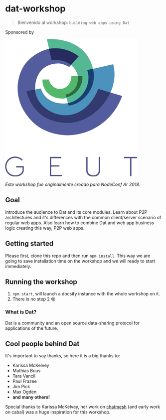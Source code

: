 # dat-workshop
> Bienvenido al workshop: `building web apps using Dat`

Sponsored by

![geut logo](/../assets/geut.png)

_Este workshop fue originalmente creado para NodeConf Ar 2018._

## Goal

Introduce the audience to Dat and its core modules. Learn about P2P architectures and it's differences with the common client/server scenario of regular web apps. Also learn how to combine Dat and web app business logic creating this way, P2P web apps.

## Getting started

Please first, clone this repo and then run `npm install`. This way we are going to save installation time on the workshop and we will ready to start immediately.

## Running the workshop

1. `npm start`, will launch a docsify instance with the whole workshop on it.
2. There is no step 2 :stuck_out_tongue_closed_eyes:

### What is Dat?

Dat is a community and an open source data-sharing protocol for applications of the future.

## Cool people behind Dat

It's important to say thanks, so here it is a big thanks to:

- Karissa McKelvey
- Mathias Buus
- Tara Vancil
- Paul Frazee
- Jim Pick
- Max Ogden
- **and many others!**

Special thanks to Karissa McKelvey, her work on [chatmesh](https://github.com/karissa/chatmesh-db) (and early work on cabal) was a huge inspiration for this workshop.


